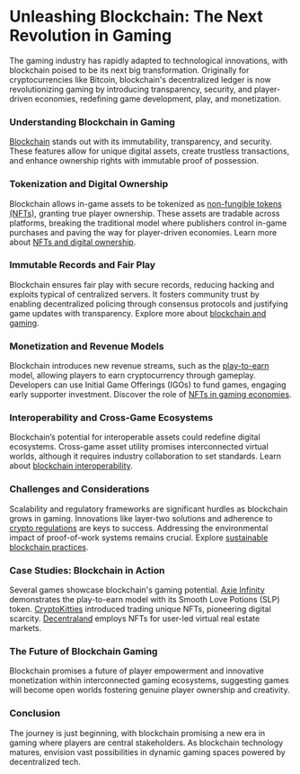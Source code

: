 # Unleashing Blockchain: The Next Revolution in Gaming

The gaming industry has rapidly adapted to technological innovations, with blockchain poised to be its next big transformation. Originally for cryptocurrencies like Bitcoin, blockchain's decentralized ledger is now revolutionizing gaming by introducing transparency, security, and player-driven economies, redefining game development, play, and monetization.

### Understanding Blockchain in Gaming

[Blockchain](https://www.license-token.com/wiki/what-is-blockchain) stands out with its immutability, transparency, and security. These features allow for unique digital assets, create trustless transactions, and enhance ownership rights with immutable proof of possession.

### Tokenization and Digital Ownership

Blockchain allows in-game assets to be tokenized as [non-fungible tokens (NFTs)](https://www.investopedia.com/non-fungible-tokens-nft-5115211), granting true player ownership. These assets are tradable across platforms, breaking the traditional model where publishers control in-game purchases and paving the way for player-driven economies. Learn more about [NFTs and digital ownership](https://www.license-token.com/wiki/nf-ts-and-digital-ownership).

### Immutable Records and Fair Play

Blockchain ensures fair play with secure records, reducing hacking and exploits typical of centralized servers. It fosters community trust by enabling decentralized policing through consensus protocols and justifying game updates with transparency. Explore more about [blockchain and gaming](https://www.license-token.com/wiki/blockchain-and-gaming).

### Monetization and Revenue Models

Blockchain introduces new revenue streams, such as the [play-to-earn](https://www.coindesk.com/learn/what-is-p2e-how-do-play-to-earn-games-work/) model, allowing players to earn cryptocurrency through gameplay. Developers can use Initial Game Offerings (IGOs) to fund games, engaging early supporter investment. Discover the role of [NFTs in gaming economies](https://www.license-token.com/wiki/nft-and-gaming-economy).

### Interoperability and Cross-Game Ecosystems

Blockchain’s potential for interoperable assets could redefine digital ecosystems. Cross-game asset utility promises interconnected virtual worlds, although it requires industry collaboration to set standards. Learn about [blockchain interoperability](https://www.license-token.com/wiki/blockchain-interoperability).

### Challenges and Considerations

Scalability and regulatory frameworks are significant hurdles as blockchain grows in gaming. Innovations like layer-two solutions and adherence to [crypto regulations](https://www.coindesk.com/learn/what-are-security-tokens-and-what-are-the-prospects-of-sto-right-now/) are keys to success. Addressing the environmental impact of proof-of-work systems remains crucial. Explore [sustainable blockchain practices](https://www.license-token.com/wiki/sustainable-blockchain-practices).

### Case Studies: Blockchain in Action

Several games showcase blockchain's gaming potential. [Axie Infinity](https://axieinfinity.com/) demonstrates the play-to-earn model with its Smooth Love Potions (SLP) token. [CryptoKitties](https://www.cryptokitties.co/) introduced trading unique NFTs, pioneering digital scarcity. [Decentraland](https://decentraland.org/) employs NFTs for user-led virtual real estate markets.

### The Future of Blockchain Gaming

Blockchain promises a future of player empowerment and innovative monetization within interconnected gaming ecosystems, suggesting games will become open worlds fostering genuine player ownership and creativity.

### Conclusion

The journey is just beginning, with blockchain promising a new era in gaming where players are central stakeholders. As blockchain technology matures, envision vast possibilities in dynamic gaming spaces powered by decentralized tech.
